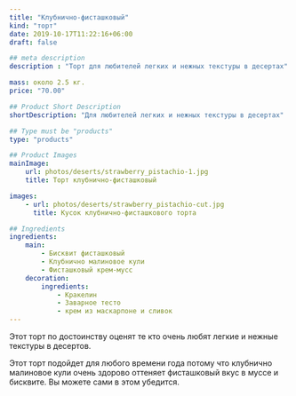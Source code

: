 ```yaml
---
title: "Клубнично-фисташковый"
kind: "торт"
date: 2019-10-17T11:22:16+06:00
draft: false

## meta description
description : "Торт для любителей легких и нежных текстуры в десертах"

mass: около 2.5 кг.
price: "70.00"

## Product Short Description
shortDescription: "Для любителей легких и нежных текстуры в десертах"

## Type must be "products"
type: "products"

## Product Images
mainImage:
    url: photos/deserts/strawberry_pistachio-1.jpg
    title: Торт клубнично-фисташковый

images:
    - url: photos/deserts/strawberry_pistachio-cut.jpg
      title: Кусок клубнично-фисташкового торта

## Ingredients
ingredients:
    main:
        - Бисквит фисташковый
        - Клубнично малиновое кули
        - Фисташковый крем-мусс
    decoration:
        ingredients:
            - Кракелин
            - Заварное тесто
            - крем из маскарпоне и сливок
---
```


Этот торт по достоинству оценят те кто очень любят легкие и нежные текстуры в десертов.

Этот торт подойдет для любого времени года потому что клубнично  малиновое кули очень здорово оттеняет фисташковый вкус в муссе и бисквите.
Вы можете сами в этом убедится.
